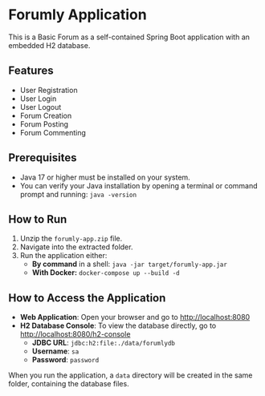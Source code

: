 # Forumly Application

This is a Basic Forum as a self-contained Spring Boot application with an embedded H2 database.

## Features
 - User Registration
 - User Login
 - User Logout
 - Forum Creation
 - Forum Posting
 - Forum Commenting

## Prerequisites

- Java 17 or higher must be installed on your system.
- You can verify your Java installation by opening a terminal or command prompt and running: `java -version`

## How to Run

1.  Unzip the `forumly-app.zip` file.
2.  Navigate into the extracted folder.
3.  Run the application either:
    -   **By command** in a shell: ```java -jar target/forumly-app.jar```
    -   **With Docker:** ```docker-compose up --build -d```

## How to Access the Application

-   **Web Application**: Open your browser and go to [http://localhost:8080](http://localhost:8080)
-   **H2 Database Console**: To view the database directly, go to [http://localhost:8080/h2-console](http://localhost:8080/h2-console)
    -   **JDBC URL**: `jdbc:h2:file:./data/forumlydb`
    -   **Username**: `sa`
    -   **Password**: `password`

When you run the application, a `data` directory will be created in the same folder, containing the database files.